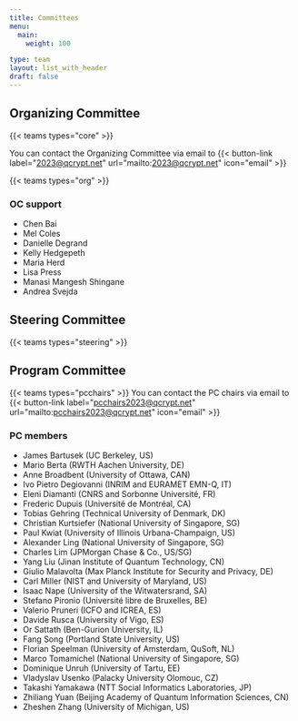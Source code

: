 ```yaml
---
title: Committees
menu:
  main:
    weight: 100

type: team
layout: list_with_header
draft: false
---
```


<!-- To make all this possible, these people are working behind the scenes. -->

## Organizing Committee

<!-- {{< teams types="core=Main Organizers,org=Organizers" >}} -->
{{< teams types="core" >}}

You can contact the Organizing Committee via email to {{< button-link label="2023@qcrypt.net" url="mailto:2023@qcrypt.net" icon="email" >}}

{{< teams types="org" >}}

### OC support
* Chen Bai
* Mel Coles
* Danielle Degrand
* Kelly Hedgepeth
* Maria Herd
* Lisa Press
* Manasi Mangesh Shingane
* Andrea Svejda

## Steering Committee

{{< teams types="steering" >}}


<!-- ## Advisory  Committee

{{< teams types="advisory" >}}

-->
## Program Committee

{{< teams types="pcchairs" >}}
You can contact the PC chairs via email to {{< button-link label="pcchairs2023@qcrypt.net" url="mailto:pcchairs2023@qcrypt.net" icon="email" >}}<br>

### PC members
* James Bartusek (UC Berkeley, US)
* Mario Berta (RWTH Aachen University, DE)
* Anne Broadbent (University of Ottawa, CAN)
* Ivo Pietro Degiovanni (INRIM and EURAMET EMN-Q, IT)
* Eleni Diamanti (CNRS and Sorbonne Université, FR)
* Frederic Dupuis (Université de Montréal, CA)
* Tobias Gehring (Technical University of Denmark, DK)
* Christian Kurtsiefer (National University of Singapore, SG)
* Paul Kwiat (University of Illinois Urbana-Champaign, US)
* Alexander Ling (National University of Singapore, SG)
* Charles Lim (JPMorgan Chase & Co., US/SG)
* Yang Liu (Jinan Institute of Quantum Technology, CN)
* Giulio Malavolta (Max Planck Institute for Security and Privacy, DE)
* Carl Miller (NIST and University of Maryland, US)
* Isaac Nape (University of the Witwatersrand, SA)
* Stefano Pironio (Université libre de Bruxelles, BE)
* Valerio Pruneri (ICFO and ICREA, ES)
* Davide  Rusca (University of Vigo, ES)
* Or Sattath (Ben-Gurion University, IL)
* Fang Song (Portland State University, US)
* Florian Speelman (University of Amsterdam, QuSoft, NL)
* Marco Tomamichel (National University of Singapore, SG)
* Dominique Unruh (University of Tartu, EE)
* Vladyslav Usenko (Palacky University Olomouc, CZ)
* Takashi Yamakawa (NTT Social Informatics Laboratories, JP)
* Zhiliang Yuan (Beijing Academy of Quantum Information Sciences, CN)
* Zheshen Zhang (University of Michigan, US)

